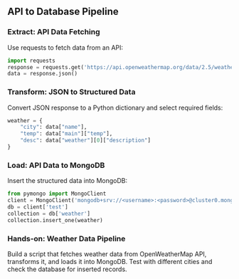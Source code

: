 ## API to Database Pipeline

### Extract: API Data Fetching
Use requests to fetch data from an API:
```python
import requests
response = requests.get('https://api.openweathermap.org/data/2.5/weather?q=Chennai&appid=YOUR_API_KEY')
data = response.json()
```

### Transform: JSON to Structured Data
Convert JSON response to a Python dictionary and select required fields:
```python
weather = {
    "city": data["name"],
    "temp": data["main"]["temp"],
    "desc": data["weather"][0]["description"]
}
```

### Load: API Data to MongoDB
Insert the structured data into MongoDB:
```python
from pymongo import MongoClient
client = MongoClient('mongodb+srv://<username>:<password>@cluster0.mongodb.net/test')
db = client['test']
collection = db['weather']
collection.insert_one(weather)
```

### Hands-on: Weather Data Pipeline
Build a script that fetches weather data from OpenWeatherMap API, transforms it, and loads it into MongoDB. Test with different cities and check the database for inserted records.

